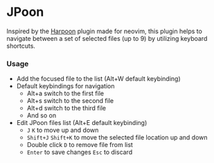 # JPoon

Inspired by the [Harpoon](https://github.com/ThePrimeagen/harpoon) plugin made for neovim, this plugin
helps to navigate between a set of selected files (up to 9) by utilizing keyboard shortcuts.

### Usage

- Add the focused file to the list (Alt+W default keybinding)
- Default keybindings for navigation
    - Alt+a switch to the first file
    - Alt+s switch to the second file
    - Alt+d switch to the third file
    - And so on
- Edit JPoon files list (Alt+E default keybinding)
    - ``J`` ``K`` to move up and down
    - ``Shift+J`` ``Shift+K`` to move the selected file location up and down
    - Double click ``D`` to remove file from list
    - ``Enter`` to save changes ``Esc`` to discard
